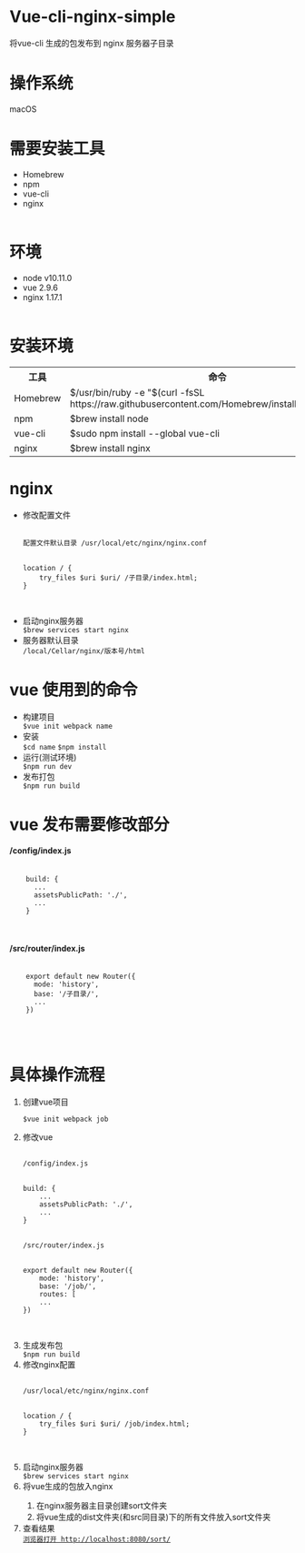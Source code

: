 # Vue-cli-nginx-simple

将vue-cli 生成的包发布到 nginx 服务器子目录

<h1>操作系统</h1>
macOS

<h1>需要安装工具</h1>
<table>
  <ul>
    <li>Homebrew</li>
    <li>npm</li>
    <li>vue-cli</li>
    <li>nginx</li>
  </ul>
</table> 

<h1>环境</h1>
<table>
  <ul>
    <li>node v10.11.0</li>
    <li>vue 2.9.6</li>
    <li>nginx 1.17.1</li>
  </ul>
</table>

<h1>安装环境</h1>
<table>
  <tr>
    <th>
      工具
    </th>  
    <th>
      命令
    </th>  
  </tr>
  <tr>
    <td>
      Homebrew
    </td>  
    <td>
      $/usr/bin/ruby -e "$(curl -fsSL https://raw.githubusercontent.com/Homebrew/install/master/install)"
    </td>  
  </tr>
  <tr>
    <td>
      npm
    </td>  
    <td>
      $brew install node
    </td>  
  </tr>
  <tr>
    <td>
      vue-cli
    </td>  
    <td>
      $sudo npm install --global vue-cli
    </td>  
  </tr>
  <tr>
    <td>
      nginx
    </td>  
    <td>
      $brew install nginx
    </td>  
  </tr>
</table>



<h1>nginx</h1>
<ul>
	<li>修改配置文件</li>
		<pre>
			<code>
配置文件默认目录 /usr/local/etc/nginx/nginx.conf
			</code>
			<code>   
location / {
    try_files $uri $uri/ /子目录/index.html;
}
    			</code>
		</pre>
	<li>启动nginx服务器</li>
		<code>$brew services start nginx</code>
	<li>服务器默认目录</li>
		<code>/local/Cellar/nginx/版本号/html</code> 
</ul>

<h1>vue 使用到的命令</h1>
<ul>
	<li>构建项目</li>
		<code>$vue init webpack name</code>
	<li>安装</li>
		<code>$cd name</code>
		<code>$npm install</code>
	<li>运行(测试环境)</li>
		<code>$npm run dev</code>
	<li>发布打包</li>
		<code>$npm run build</code>
</ul>

<h1>vue 发布需要修改部分</h1>
<table>
  <h4>/config/index.js</h4>
  <pre>
    <code>
    build: {
      ...
      assetsPublicPath: './',
      ...
    }
    </code>
  </pre>
  <h4>/src/router/index.js</h4>
  <pre>
    <code>
    export default new Router({
      mode: 'history',
      base: '/子目录/',
      ...
    })
    </code>
  </pre>
</table>

<h1>具体操作流程</h1>
<table>
	<ol>
		<li>创建vue项目</li>
			<code>
$vue init webpack job
			</code>
		<li>修改vue</li>
			<pre>
				<code>
/config/index.js
				</code>
				<code>
build: {
	...
	assetsPublicPath: './',
	...
}
				</code>
				<code>
/src/router/index.js
				</code>
				<code>
export default new Router({
	mode: 'history',
	base: '/job/',
	routes: [
	...
})
				</code>
			</pre>
		<li>生成发布包</li>
			<code>$npm run build</code>
		<li>修改nginx配置</li>
			<pre>
				<code>
/usr/local/etc/nginx/nginx.conf
				</code>
				<code>
location / {
	try_files $uri $uri/ /job/index.html;
}
				</code>
			</pre>
		<li>启动nginx服务器</li>
			<code>$brew services start nginx</code>
		<li>将vue生成的包放入nginx</li>
			<ol>
				<li>在nginx服务器主目录创建sort文件夹</li>
				<li>将vue生成的dist文件夹(和src同目录)下的所有文件放入sort文件夹</li>
			</ol>
		<li>查看结果</li>
			<code><a href="http://localhost:8080/sort/">浏览器打开 http://localhost:8080/sort/</a>
  			</code>
	</ol>
</table>



